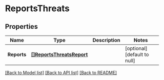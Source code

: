 # ReportsThreats

## Properties
Name | Type | Description | Notes
------------ | ------------- | ------------- | -------------
**Reports** | [**[]ReportsThreatsReport**](ReportsThreatsReport.md) |  | [optional] [default to null]

[[Back to Model list]](../README.md#documentation-for-models) [[Back to API list]](../README.md#documentation-for-api-endpoints) [[Back to README]](../README.md)


